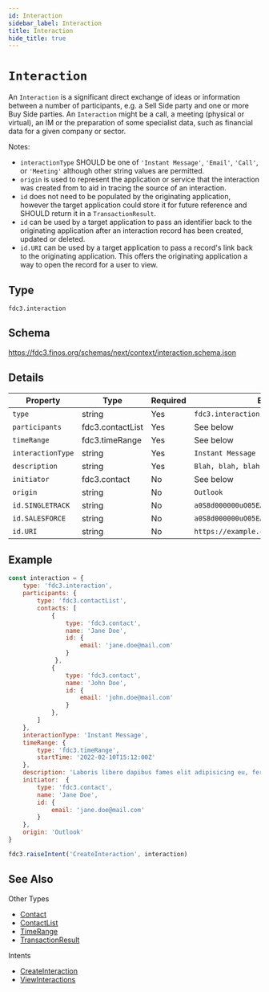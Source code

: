 ```yaml
---
id: Interaction
sidebar_label: Interaction
title: Interaction
hide_title: true
---
```

# `Interaction`

An `Interaction` is a significant direct exchange of ideas or information between a number of participants, e.g. a Sell Side party and one or more Buy Side parties. An `Interaction` might be a call, a meeting (physical or virtual), an IM or the preparation of some specialist data, such as financial data for a given company or sector.

Notes:

- `interactionType` SHOULD be one of `'Instant Message'`, `'Email'`, `'Call'`, or `'Meeting'` although other string values are permitted.
- `origin` is used to represent the application or service that the interaction was created from to aid in tracing the source of an interaction.
- `id` does not need to be populated by the originating application, however the target application could store it for future reference and SHOULD return it in a `TransactionResult`. 
- `id` can be used by a target application to pass an identifier back to the originating application after an interaction record has been created, updated or deleted.
- `id.URI` can be used by a target application to pass a record's link back to the originating application. This offers the originating application a way to open the record for a user to view. 

## Type

`fdc3.interaction`

## Schema

<https://fdc3.finos.org/schemas/next/context/interaction.schema.json>

## Details

| Property           | Type             | Required  | Example Value                                   |
|--------------------|------------------|-----------|-------------------------------------------------|
| `type`             | string           | Yes       | `fdc3.interaction`                              |
| `participants`     | fdc3.contactList | Yes       | See below                                       |
| `timeRange`        | fdc3.timeRange   | Yes       | See below                                       |
| `interactionType`  | string           | Yes       | `Instant Message`                               |
| `description`      | string           | Yes       | `Blah, blah, blah`                              |
| `initiator`        | fdc3.contact     | No        | See below                                       |
| `origin`           | string           | No        | `Outlook`                                       |
| `id.SINGLETRACK`   | string           | No        | `a0S8d000000uO05EAE`                            |
| `id.SALESFORCE`    | string           | No        | `a0S8d000000uO05EAE`                            |
| `id.URI`           | string           | No        | `https://example.com/record/a0S8d000000uO05EAE` |


## Example

```js
const interaction = {
    type: 'fdc3.interaction',
    participants: {
        type: 'fdc3.contactList',
        contacts: [
            {
                type: 'fdc3.contact',
                name: 'Jane Doe',
                id: {
                    email: 'jane.doe@mail.com'
                }
             },
            {
                type: 'fdc3.contact',
                name: 'John Doe',
                id: {
                    email: 'john.doe@mail.com'
                }
            },
        ]
    },
    interactionType: 'Instant Message',
    timeRange: {
        type: 'fdc3.timeRange',
        startTime: '2022-02-10T15:12:00Z'
    },
    description: 'Laboris libero dapibus fames elit adipisicing eu, fermentum, dignissimos laboriosam, erat, risus qui deserunt. Praesentium! Reiciendis. Hic harum nostrud, harum potenti amet? Mauris. Pretium aliquid animi, eget eiusmod integer proident. Architecto ipsum blandit ducimus, possimus illum sunt illum necessitatibus ab litora sed, nonummy integer minus corrupti ducimus iste senectus accumsan, fugiat nostrud? Pede vero dictumst excepturi, iure earum consequuntur voluptatum',
    initiator:  {
        type: 'fdc3.contact',
        name: 'Jane Doe',
        id: {
            email: 'jane.doe@mail.com'
        }
    },
    origin: 'Outlook'
}

fdc3.raiseIntent('CreateInteraction', interaction)
```

## See Also

Other Types
- [Contact](Contact)
- [ContactList](ContactList)
- [TimeRange](TimeRange)
- [TransactionResult](TransactionResult)

Intents
- [CreateInteraction](../../intents/ref/CreateInteraction)
- [ViewInteractions](../../intents/ref/ViewInteractions)